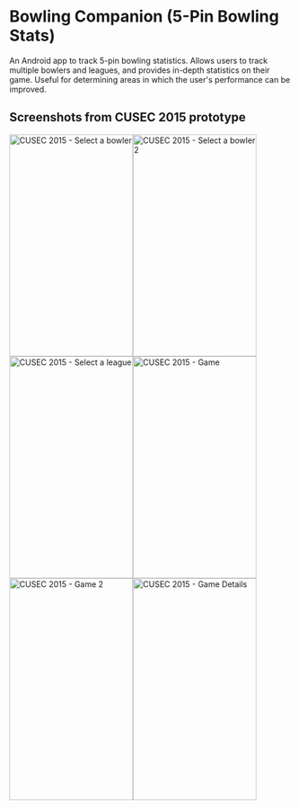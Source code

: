 Bowling Companion (5-Pin Bowling Stats)
=======================================
An Android app to track 5-pin bowling statistics. Allows users to track multiple bowlers and leagues, and provides in-depth statistics on their game. Useful for determining areas in which the user's performance can be improved.

Screenshots from CUSEC 2015 prototype
-------------------------------------
<img src="Screenshots/screen_cusec_democamp_1" alt="CUSEC 2015 - Select a bowler" width="220" height="395" /><img src="Screenshots/screen_cusec_democamp_2" alt="CUSEC 2015 - Select a bowler 2" width="220" height="395" /><img src="Screenshots/screen_cusec_democamp_3" alt="CUSEC 2015 - Select a league" width="220" height="395" /><img src="Screenshots/screen_cusec_democamp_4" alt="CUSEC 2015 - Game" width="220" height="395" /><img src="Screenshots/screen_cusec_democamp_5" alt="CUSEC 2015 - Game 2" width="220" height="395" /><img src="Screenshots/screen_cusec_democamp_6" alt="CUSEC 2015 - Game Details" width="220" height="395" /><br />
